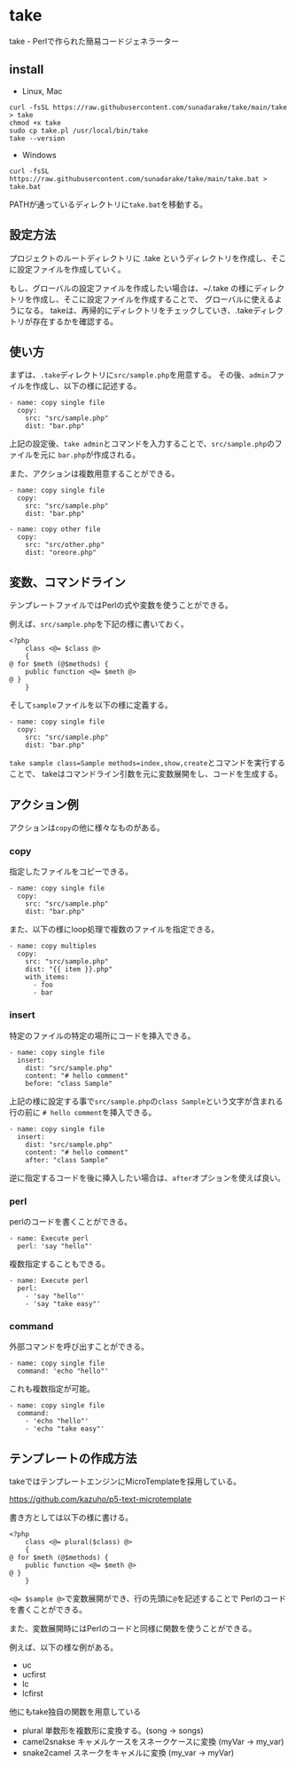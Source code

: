 # take

take - Perlで作られた簡易コードジェネラーター

## install

- Linux, Mac

```
curl -fsSL https://raw.githubusercontent.com/sunadarake/take/main/take > take
chmod +x take
sudo cp take.pl /usr/local/bin/take
take --version
```

- Windows

```
curl -fsSL https://raw.githubusercontent.com/sunadarake/take/main/take.bat > take.bat
```

PATHが通っているディレクトリに`take.bat`を移動する。

## 設定方法 

プロジェクトのルートディレクトリに .take というディレクトリを作成し、そこに設定ファイルを作成していく。

もし、グローバルの設定ファイルを作成したい場合は、~/.take の様にディレクトリを作成し、そこに設定ファイルを作成することで、
グローバルに使えるようになる。
takeは、再帰的にディレクトリをチェックしていき、.takeディレクトリが存在するかを確認する。

## 使い方

まずは、`.take`ディレクトリに`src/sample.php`を用意する。
その後、`admin`ファイルを作成し、以下の様に記述する。

```
- name: copy single file
  copy:
    src: "src/sample.php"
    dist: "bar.php"
```

上記の設定後、`take admin`とコマンドを入力することで、`src/sample.php`のファイルを元に
`bar.php`が作成される。

また、アクションは複数用意することができる。

```
- name: copy single file
  copy:
    src: "src/sample.php"
    dist: "bar.php"

- name: copy other file
  copy:
    src: "src/other.php"
    dist: "oreore.php"
```

## 変数、コマンドライン

テンプレートファイルではPerlの式や変数を使うことができる。

例えば、`src/sample.php`を下記の様に書いておく。

```
<?php
    class <@= $class @>
    {
@ for $meth (@$methods) {
    public function <@= $meth @>
@ }
    }
```

そして`sample`ファイルを以下の様に定義する。


```
- name: copy single file
  copy:
    src: "src/sample.php"
    dist: "bar.php"
```

`take sample class=Sample methods=index,show,create`とコマンドを実行することで、
takeはコマンドライン引数を元に変数展開をし、コードを生成する。


## アクション例

アクションは`copy`の他に様々なものがある。


### copy

指定したファイルをコピーできる。

```
- name: copy single file
  copy:
    src: "src/sample.php"
    dist: "bar.php"
```

また、以下の様にloop処理で複数のファイルを指定できる。

```
- name: copy multiples
  copy:
    src: "src/sample.php"
    dist: "{{ item }}.php"
    with_items:
      - foo
      - bar
```

### insert

特定のファイルの特定の場所にコードを挿入できる。

```
- name: copy single file
  insert:
    dist: "src/sample.php"
    content: "# hello comment"
    before: "class Sample"
```

上記の様に設定する事で`src/sample.php`の`class Sample`という文字が含まれる行の前に
`# hello comment`を挿入できる。

```
- name: copy single file
  insert:
    dist: "src/sample.php"
    content: "# hello comment"
    after: "class Sample"
```

逆に指定するコードを後に挿入したい場合は、`after`オプションを使えば良い。

### perl

perlのコードを書くことができる。

```
- name: Execute perl
  perl: 'say "hello"'
```

複数指定することもできる。

```
- name: Execute perl
  perl:
    - 'say "hello"'
    - 'say "take easy"'
```

### command

外部コマンドを呼び出すことができる。

```
- name: copy single file
  command: 'echo "hello"'
```

これも複数指定が可能。


```
- name: copy single file
  command:
    - 'echo "hello"'
    - 'echo "take easy"'
```

## テンプレートの作成方法

takeではテンプレートエンジンにMicroTemplateを採用している。

https://github.com/kazuho/p5-text-microtemplate

書き方としては以下の様に書ける。

```
<?php
    class <@= plural($class) @>
    {
@ for $meth (@$methods) {
    public function <@= $meth @>
@ }
    }
```

`<@= $sample @>`で変数展開ができ、行の先頭に`@`を記述することで
Perlのコードを書くことができる。

また、変数展開時にはPerlのコードと同様に関数を使うことができる。

例えば、以下の様な例がある。

- uc
- ucfirst
- lc
- lcfirst

他にもtake独自の関数を用意している

- plural 単数形を複数形に変換する。(song → songs)
- camel2snakse キャメルケースをスネークケースに変換 (myVar → my_var)
- snake2camel スネークをキャメルに変換 (my_var → myVar)
